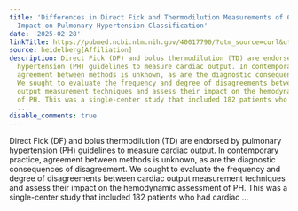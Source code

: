 ```yaml
---
title: 'Differences in Direct Fick and Thermodilution Measurements of Cardiac Output:
  Impact on Pulmonary Hypertension Classification'
date: '2025-02-28'
linkTitle: https://pubmed.ncbi.nlm.nih.gov/40017790/?utm_source=curl&utm_medium=rss&utm_campaign=pubmed-2&utm_content=1FakS-2QOkCT8HsMOQP1bCRQ4YzyumYOmxmF0moLsQ3dFB1E9V&fc=20220326224207&ff=20250228171006&v=2.18.0.post9+e462414
source: heidelberg[Affiliation]
description: Direct Fick (DF) and bolus thermodilution (TD) are endorsed by pulmonary
  hypertension (PH) guidelines to measure cardiac output. In contemporary practice,
  agreement between methods is unknown, as are the diagnostic consequences of disagreement.
  We sought to evaluate the frequency and degree of disagreements between cardiac
  output measurement techniques and assess their impact on the hemodynamic assessment
  of PH. This was a single-center study that included 182 patients who had cardiac
  ...
disable_comments: true
---
```

Direct Fick (DF) and bolus thermodilution (TD) are endorsed by pulmonary hypertension (PH) guidelines to measure cardiac output. In contemporary practice, agreement between methods is unknown, as are the diagnostic consequences of disagreement. We sought to evaluate the frequency and degree of disagreements between cardiac output measurement techniques and assess their impact on the hemodynamic assessment of PH. This was a single-center study that included 182 patients who had cardiac ...